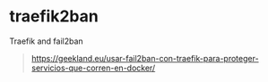 # traefik2ban
Traefik and fail2ban

> https://geekland.eu/usar-fail2ban-con-traefik-para-proteger-servicios-que-corren-en-docker/
